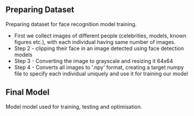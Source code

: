 ## Preparing Dataset

Preparing dataset for face recognition model training.
* First we collect images of different people (celebrities, models, known figures etc.), with each individual having same number of images.
* Step 2 -  clipping their face in an image detected using face detection models
* Step 3 - Converting the image to grayscale and resizing it 64x64
* Step 4 - Converts all images to '.npy' format, creating a target numpy file to specify each individual uniquely and use it for training our model

## Final Model

Model model used for training, testing and optimisation.
